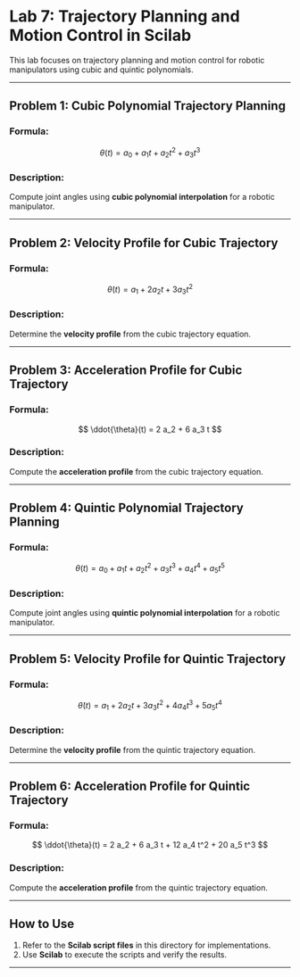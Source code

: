 # Lab 7: Trajectory Planning and Motion Control in Scilab

This lab focuses on trajectory planning and motion control for robotic manipulators using cubic and quintic polynomials.

---

## **Problem 1: Cubic Polynomial Trajectory Planning**
### **Formula:**
$$
\theta(t) = a_0 + a_1 t + a_2 t^2 + a_3 t^3
$$

### **Description:**  
Compute joint angles using **cubic polynomial interpolation** for a robotic manipulator.

---

## **Problem 2: Velocity Profile for Cubic Trajectory**
### **Formula:**
$$
\dot{\theta}(t) = a_1 + 2 a_2 t + 3 a_3 t^2
$$

### **Description:**  
Determine the **velocity profile** from the cubic trajectory equation.

---

## **Problem 3: Acceleration Profile for Cubic Trajectory**
### **Formula:**
$$
\ddot{\theta}(t) = 2 a_2 + 6 a_3 t
$$

### **Description:**  
Compute the **acceleration profile** from the cubic trajectory equation.

---

## **Problem 4: Quintic Polynomial Trajectory Planning**
### **Formula:**
$$
\theta(t) = a_0 + a_1 t + a_2 t^2 + a_3 t^3 + a_4 t^4 + a_5 t^5
$$

### **Description:**  
Compute joint angles using **quintic polynomial interpolation** for a robotic manipulator.

---

## **Problem 5: Velocity Profile for Quintic Trajectory**
### **Formula:**
$$
\dot{\theta}(t) = a_1 + 2 a_2 t + 3 a_3 t^2 + 4 a_4 t^3 + 5 a_5 t^4
$$

### **Description:**  
Determine the **velocity profile** from the quintic trajectory equation.

---

## **Problem 6: Acceleration Profile for Quintic Trajectory**
### **Formula:**
$$
\ddot{\theta}(t) = 2 a_2 + 6 a_3 t + 12 a_4 t^2 + 20 a_5 t^3
$$

### **Description:**  
Compute the **acceleration profile** from the quintic trajectory equation.

---

## **How to Use**
1. Refer to the **Scilab script files** in this directory for implementations.
2. Use **Scilab** to execute the scripts and verify the results.

---

